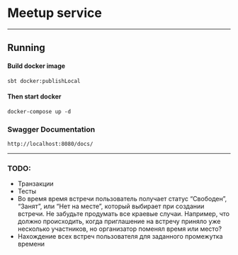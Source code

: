 # Meetup service

___

## Running

#### Build docker image

`sbt docker:publishLocal`

#### Then start docker

`docker-compose up -d`

### Swagger Documentation
`http://localhost:8080/docs/`

___

### TODO:

+ Транзакции
+ Тесты
+ Во время время встречи пользователь получает статус “Свободен”, “Занят”,
  или “Нет на месте”, который выбирает при создании встречи.
  Не забудьте продумать все краевые случаи. Например, что должно происходить,
  когда приглашение на встречу приняло уже несколько участников,
  но организатор поменял время или место?
+ Нахождение всех встреч пользователя для заданного промежутка времени